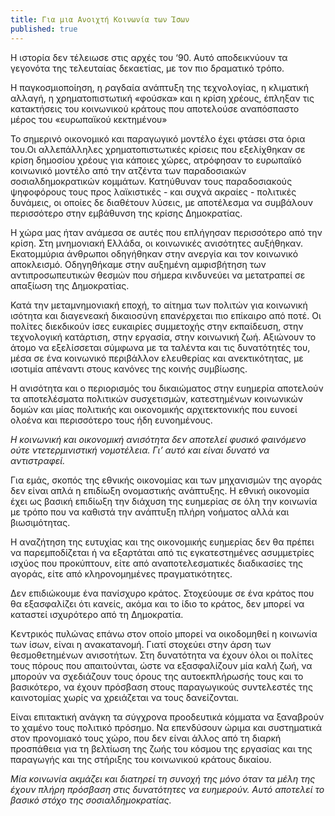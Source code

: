 ```yaml
---
title: Για μια Ανοιχτή Κοινωνία των Ίσων
published: true
---
```


Η ιστορία δεν τέλειωσε στις αρχές του ‘90. Αυτό αποδεικνύουν τα γεγονότα της τελευταίας δεκαετίας, με τον πιο δραματικό τρόπο.

Η παγκοσμιοποίηση, η ραγδαία ανάπτυξη της τεχνολογίας, η κλιματική αλλαγή, η χρηματοπιστωτική «φούσκα» και η κρίση χρέους, έπληξαν τις κατακτήσεις του κοινωνικού κράτους που αποτελούσε αναπόσπαστο μέρος του «ευρωπαϊκού κεκτημένου»

Το σημερινό οικονομικό και παραγωγικό μοντέλο έχει φτάσει στα όρια του.Οι αλλεπάλληλες χρηματοπιστωτικές κρίσεις που εξελίχθηκαν σε κρίση δημοσίου χρέους για κάποιες χώρες, ατρόφησαν το ευρωπαϊκό κοινωνικό μοντέλο από την ατζέντα των παραδοσιακών σοσιαλδημοκρατικών κομμάτων. Κατηύθυναν τους παραδοσιακούς ψηφοφόρους τους προς  λαϊκιστικές  - και συχνά ακραίες - πολιτικές δυνάμεις, οι οποίες δε διαθέτουν λύσεις, με αποτέλεσμα να συμβάλουν περισσότερο στην εμβάθυνση της κρίσης Δημοκρατίας.

Η χώρα μας ήταν ανάμεσα σε αυτές που επλήγησαν περισσότερο από την κρίση. Στη μνημονιακή Ελλάδα, οι κοινωνικές ανισότητες αυξήθηκαν. Εκατομμύρια άνθρωποι οδηγήθηκαν στην ανεργία και τον κοινωνικό αποκλεισμό. Οδηγηθήκαμε στην αυξημένη αμφισβήτηση των αντιπροσωπευτικών θεσμών που σήμερα κινδυνεύει να μετατραπεί σε απαξίωση της Δημοκρατίας.

Κατά την μεταμνημονιακή εποχή, το αίτημα των πολιτών για κοινωνική ισότητα και διαγενεακή δικαιοσύνη επανέρχεται πιο επίκαιρο από ποτέ. Οι πολίτες διεκδικούν ίσες ευκαιρίες συμμετοχής στην εκπαίδευση, στην τεχνολογική κατάρτιση, στην εργασία, στην κοινωνική ζωή. Αξιώνουν το άτομο να εξελίσσεται σύμφωνα με τα ταλέντα και τις δυνατότητές του, μέσα σε ένα κοινωνικό περιβάλλον ελευθερίας και ανεκτικότητας, με ισοτιμία απέναντι στους κανόνες της κοινής συμβίωσης.

Η ανισότητα και ο περιορισμός του δικαιώματος στην ευημερία αποτελούν τα αποτελέσματα πολιτικών συσχετισμών, κατεστημένων κοινωνικών δομών και μίας πολιτικής και οικονομικής αρχιτεκτονικής που ευνοεί ολοένα και περισσότερο τους ήδη ευνοημένους.

*Η κοινωνική και οικονομική ανισότητα δεν αποτελεί φυσικό φαινόμενο ούτε ντετερμινιστική νομοτέλεια.
Γι’ αυτό και είναι δυνατό να αντιστραφεί.*

Για εμάς, σκοπός της εθνικής οικονομίας και των μηχανισμών της  αγοράς δεν είναι απλά η επιδίωξη ονομαστικής ανάπτυξης. Η εθνική οικονομία έχει ως βασική επιδίωξη την διάχυση της ευημερίας σε όλη την κοινωνία με τρόπο που να καθιστά την ανάπτυξη πλήρη νοήματος αλλά και βιωσιμότητας.

Η αναζήτηση της ευτυχίας και της οικονομικής ευημερίας δεν θα πρέπει να παρεμποδίζεται ή να εξαρτάται από τις εγκατεστημένες ασυμμετρίες ισχύος που προκύπτουν, είτε από αναποτελεσματικές διαδικασίες της αγοράς, είτε από κληρονομημένες πραγματικότητες.

Δεν επιδιώκουμε ένα πανίσχυρο κράτος. Στοχεύουμε σε ένα κράτος που θα εξασφαλίζει ότι κανείς, ακόμα και το ίδιο το κράτος, δεν μπορεί να καταστεί ισχυρότερο από τη Δημοκρατία.

Κεντρικός πυλώνας επάνω στον οποίο μπορεί να οικοδομηθεί η κοινωνία των ίσων, είναι η ανακατανομή. Γιατί  στοχεύει στην άρση των θεσμοθετημένων ανισοτήτων. Στη δυνατότητα να έχουν όλοι οι πολίτες τους πόρους που απαιτούνται, ώστε να εξασφαλίζουν μία καλή ζωή, να μπορούν να σχεδιάζουν τους όρους της αυτοεκπλήρωσής τους και το βασικότερο, να έχουν πρόσβαση στους παραγωγικούς συντελεστές της καινοτομίας χωρίς να χρειάζεται να τους δανείζονται.

Είναι επιτακτική ανάγκη τα σύγχρονα προοδευτικά κόμματα να ξαναβρούν το χαμένο τους πολιτικό πρόσημο. Να επενδύσουν ώριμα και συστηματικά στον προνομιακό τους χώρο, που δεν είναι άλλος από τη διαρκή προσπάθεια για τη βελτίωση της ζωής του κόσμου της εργασίας και της παραγωγής και της στήριξης του κοινωνικού κράτους δικαίου.

*Μία κοινωνία ακμάζει και διατηρεί τη συνοχή της μόνο όταν τα μέλη της έχουν πλήρη πρόσβαση στις δυνατότητες να ευημερούν.*
*Αυτό αποτελεί το βασικό στόχο της σοσιαλδημοκρατίας.*
